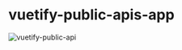 # vuetify-public-apis-app

![vuetify-public-api](https://user-images.githubusercontent.com/56295769/203530226-9c8f049d-6dfa-4b6f-b602-fa70b63815d1.PNG)
